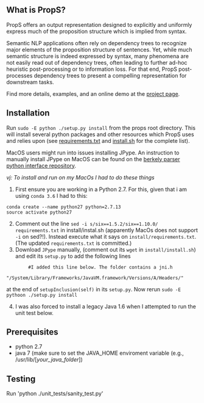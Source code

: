 What is PropS?
------------
PropS offers an output representation designed to explicitly and uniformly express much of the proposition structure which is implied from syntax.

Semantic NLP applications often rely on dependency trees to recognize major elements of the proposition structure of sentences. 
Yet, while much semantic structure is indeed expressed by syntax, many phenomena are not easily read out of dependency trees, often leading to further ad-hoc heuristic post-processing or to information loss. 
For that end, PropS post-processes dependency trees to present a compelling representation for downstream tasks.

Find more details, examples, and an online demo at the [project page](http:/www.cs.biu.ac.il/~stanovg/props.html).


Installation
------------
Run `sudo -E python ./setup.py install` from the props root directory.
This will install several python packages and other resources which PropS uses and relies upon (see [requirements.txt](props/install/requirements.txt) and [install.sh](props/install/install.sh) for the complete list).

MacOS users might run into issues installing JPype. An instruction to manually install JPype on MacOS can be found on the [berkely parser python interface repository](https://github.com/emcnany/berkeleyinterface#installation-and-dependencies).

_vj: To install and run on my MacOs I had to do these things_
  1. First ensure you are working in a Python 2.7. For this, given that i am using `conda 3.6` I had to this:
```
conda create --name python27 python=2.7.13
source activate python27
```
  2. Comment out the line `sed -i s/six==1.5.2/six==1.10.0/ requirements.txt` in install/instal.sh (apparently MacOs does not support `-i` on sed?!). Instead execute what it says on `install/requirements.txt`. (The updated `requirements.txt` is committed.)
  3. Download `JPype` manually, (comment out its `wget` in `install/install.sh`) and edit its `setup.py` to add the following lines
```
        #I added this line below. The folder contains a jni.h
        "/System/Library/Frameworks/JavaVM.framework/Versions/A/Headers/"
```
at the end of `setupInclusion(self)` in its `setup.py`. Now rerun `sudo -E pythoon ./setup.py install` 

  4. I was also forced to install a legacy Java 1.6 when I attempted to run the unit test below.

Prerequisites
-------------

* python 2.7
* java 7 (make sure to set the JAVA_HOME enviroment variable (e.g., /usr/lib/[*your_java_folder*])

Testing 
-------

Run 'python ./unit_tests/sanity_test.py'


